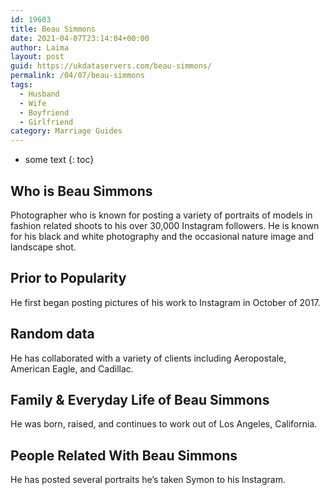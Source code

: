```yaml
---
id: 19603
title: Beau Simmons
date: 2021-04-07T23:14:04+00:00
author: Laima
layout: post
guid: https://ukdataservers.com/beau-simmons/
permalink: /04/07/beau-simmons
tags:
  - Husband
  - Wife
  - Boyfriend
  - Girlfriend
category: Marriage Guides
---
```


* some text
{: toc}


## Who is Beau Simmons
                  
                  
                  
Photographer who is known for posting a variety of portraits of models in fashion related shoots to his over 30,000 Instagram followers. He is known for his black and white photography and the occasional nature image and landscape shot. 
                  
              
            
              
            
                
                
                
## Prior to Popularity
                  
                  
                  
He first began posting pictures of his work to Instagram in October of 2017. 
                  
              
            
              
            
                
                
                
## Random data
                  
                  
                  
He has collaborated with a variety of clients including Aeropostale, American Eagle, and Cadillac. 
                  
              
            
              
            
                
                
                
## Family & Everyday Life of Beau Simmons
                  
                  
                  
He was born, raised, and continues to work out of Los Angeles, California. 
                  
              
            
              
            
                
                
                
## People Related With Beau Simmons
                  
                  
                  
He has posted several portraits he&#8217;s taken Symon to his Instagram. 
                  
              
            
              
            
                
              
            
              
              
            
            
              
            
          
          
          